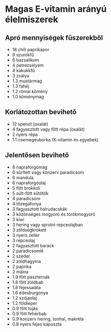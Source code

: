 # Magas E-vitamin arányú élelmiszerek

## Apró mennyiségek fűszerekből

* 18 chili paprikapor
* 9 szurokfű
* 6 bazsalikom
* 4 petrezselyem
* 4 kakukkfű
* 3 zsálya
* 1.3 mustármag
* 1.3 fahéj
* 1.2 római kömény
* 1.0 köménymag

## Korlátozottan bevihető

* 12 spenót (oxalát)
* 4 fagyasztott vagy főtt répa (oxalát)
* 2 nyers répa
* 1.1 csemegeuborka (K-vitamin és egyebek)

## Jelentősen bevihető

* 8 napraforgómag
* 6 sűrített vagy konzerv paradicsom
* 6 mandula
* 6 napraforgóolaj
* 5 főtt brokkoli
* 5 sült-főtt sütőtök
* 4 paradicsom
* 4 tőzegáfonya
* 3 fagyasztott halrudacskák
* 3 közönséges mogyoró és törökmogyoró
* 3 kiwi
* 3 hering vagy sprotni repceolajban
* 3 zöldségkrokett
* 3 nyers zeller
* 3 repceolaj
* 2 fagyasztott barack
* 2 paradicsomlé
* 2 szeder
* 2 zöldhagyma
* 2 paprika
* 2 málna
* 1.9 főtt paszternák
* 1.8 főtt zöldbab
* 1.8 fejessaláta
* 1.6 édesburgonya
* 1.2 szójaolaj
* 1.2 földieper
* 0.9 főtt tojás
* 0.9 főtt fehérbab
* 0.9 konzerv hering, tonhal, makréla
* 0.8 nyers fejes káposzta
